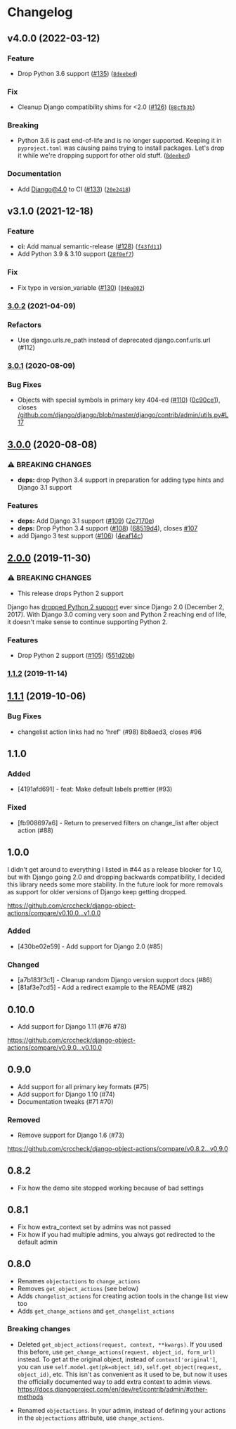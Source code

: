 # Changelog

<!--next-version-placeholder-->

## v4.0.0 (2022-03-12)
### Feature
* Drop Python 3.6 support ([#135](https://github.com/crccheck/django-object-actions/issues/135)) ([`8deebed`](https://github.com/crccheck/django-object-actions/commit/8deebedda55d0e5d466969c7f27a9c60e680e5e8))

### Fix
* Cleanup Django compatibility shims for <2.0 ([#126](https://github.com/crccheck/django-object-actions/issues/126)) ([`88cfb3b`](https://github.com/crccheck/django-object-actions/commit/88cfb3b2e06b17762639da7f48259eeae343942f))

### Breaking
* Python 3.6 is past end-of-life and is no longer supported. Keeping it in `pyproject.toml` was causing pains trying to install packages. Let's drop it while we're dropping support for other old stuff. ([`8deebed`](https://github.com/crccheck/django-object-actions/commit/8deebedda55d0e5d466969c7f27a9c60e680e5e8))

### Documentation
* Add Django@4.0 to CI ([#133](https://github.com/crccheck/django-object-actions/issues/133)) ([`20e2418`](https://github.com/crccheck/django-object-actions/commit/20e2418e6ada4651b3e6d51b5d10c545d8a6c863))

## v3.1.0 (2021-12-18)
### Feature
* **ci:** Add manual semantic-release ([#128](https://github.com/crccheck/django-object-actions/issues/128)) ([`f43fd11`](https://github.com/crccheck/django-object-actions/commit/f43fd1199a72be013766d437fe54d875e2fdd53f))
* Add Python 3.9 & 3.10 support ([`28f0ef7`](https://github.com/crccheck/django-object-actions/commit/28f0ef7dd62eedbdac9d34ad115245ef8d935c4d))

### Fix
* Fix typo in version_variable ([#130](https://github.com/crccheck/django-object-actions/issues/130)) ([`040a802`](https://github.com/crccheck/django-object-actions/commit/040a8029c298d8bb17ffab0b75b9b9ecc3d70de2))

### [3.0.2](https://github.com/crccheck/django-object-actions/compare/v3.0.1...v3.0.2) (2021-04-09)

### Refactors

* Use django.urls.re_path instead of deprecated django.conf.urls.url (#112)

### [3.0.1](https://github.com/crccheck/django-object-actions/compare/v3.0.0...v3.0.1) (2020-08-09)


### Bug Fixes

* Objects with special symbols in primary key 404-ed ([#110](https://github.com/crccheck/django-object-actions/issues/110)) ([0c90ce1](https://github.com/crccheck/django-object-actions/commit/0c90ce12a066baf873037eed415052074430d9d2)), closes [/github.com/django/django/blob/master/django/contrib/admin/utils.py#L17](https://github.com/crccheck//github.com/django/django/blob/master/django/contrib/admin/utils.py/issues/L17)

## [3.0.0](https://github.com/crccheck/django-object-actions/compare/v2.0.0...v3.0.0) (2020-08-08)


### ⚠ BREAKING CHANGES

* **deps:** drop Python 3.4 support in preparation for adding type hints and Django 3.1 support

### Features

* **deps:** Add Django 3.1 support ([#109](https://github.com/crccheck/django-object-actions/issues/109)) ([2c7170e](https://github.com/crccheck/django-object-actions/commit/2c7170e3a73317a9417733a7ddfe0fabab84fe85))
* **deps:** Drop Python 3.4 support ([#108](https://github.com/crccheck/django-object-actions/issues/108)) ([68519d4](https://github.com/crccheck/django-object-actions/commit/68519d48fa8dd4d3b203981a52157841e5152774)), closes [#107](https://github.com/crccheck/django-object-actions/issues/107)
* add Django 3 test support ([#106](https://github.com/crccheck/django-object-actions/issues/106)) ([4eaf14c](https://github.com/crccheck/django-object-actions/commit/4eaf14c3caff36d5ab274835d38baef7e66213dc))

## [2.0.0](https://github.com/crccheck/django-object-actions/compare/v1.1.2...v2.0.0) (2019-11-30)


### ⚠ BREAKING CHANGES

* This release drops Python 2 support

Django has [dropped Python 2 support](https://docs.djangoproject.com/en/2.2/releases/2.0/#python-compatibility) ever since Django 2.0 (December 2, 2017). With Django 3.0 coming very soon and Python 2 reaching end of life, it doesn't make sense to continue supporting Python 2.

### Features

* Drop Python 2 support ([#105](https://github.com/crccheck/django-object-actions/issues/105)) ([551d2bb](https://github.com/crccheck/django-object-actions/commit/551d2bb2a66c5fd1c157b05c288032124affba41))

### [1.1.2](https://github.com/crccheck/django-object-actions/compare/v1.1.1...v1.1.2) (2019-11-14)

## [1.1.1](https://github.com/crccheck/django-object-actions/compare/v1.1.0...v1.1.1) (2019-10-06)

### Bug Fixes

* changelist action links had no 'href' (#98) 8b8aed3, closes #96


## 1.1.0

### Added
* [4191afd691] - feat: Make default labels prettier (#93)

### Fixed
* [fb908697a6] - Return to preserved filters on change_list after object action (#88)

## 1.0.0

I didn't get around to everything I listed in #44 as a release blocker for 1.0,
but with Django going 2.0 and dropping backwards compatibility, I decided this
library needs some more stability. In the future look for more removals as
support for older versions of Django keep getting dropped.

https://github.com/crccheck/django-object-actions/compare/v0.10.0...v1.0.0

### Added
* [430be02e59] - Add support for Django 2.0 (#85)

### Changed
* [a7b183f3c1] - Cleanup random Django version support docs (#86)
* [81af3e7cd5] - Add a redirect example to the README (#82)

## 0.10.0

* Add support for Django 1.11 (#76 #78)

https://github.com/crccheck/django-object-actions/compare/v0.9.0...v0.10.0

## 0.9.0

* Add support for all primary key formats (#75)
* Add support for Django 1.10 (#74)
* Documentation tweaks (#71 #70)

### Removed
* Remove support for Django 1.6 (#73)

https://github.com/crccheck/django-object-actions/compare/v0.8.2...v0.9.0

## 0.8.2

* Fix how the demo site stopped working because of bad settings

## 0.8.1

* Fix how extra_context set by admins was not passed
* Fix how if you had multiple admins, you always got redirected to the default admin

## 0.8.0

* Renames `objectactions` to `change_actions`
* Removes `get_object_actions` (see below)
* Adds `changelist_actions` for creating action tools in the change list view too
* Adds `get_change_actions` and `get_changelist_actions`

### Breaking changes

* Deleted `get_object_actions(request, context, **kwargs)`. If you used this
  before, use `get_change_actions(request, object_id, form_url)` instead. To
  get at the original object, instead of `context['original']`, you can use
  `self.model.get(pk=object_id)`, `self.get_object(request, object_id)`, etc.
  This isn't as convenient as it used to be, but now it uses the officially
  documented way to add extra context to admin views.
  https://docs.djangoproject.com/en/dev/ref/contrib/admin/#other-methods

* Renamed `objectactions`. In your admin, instead of defining your actions in
  the `objectactions` attribute, use `change_actions`.
